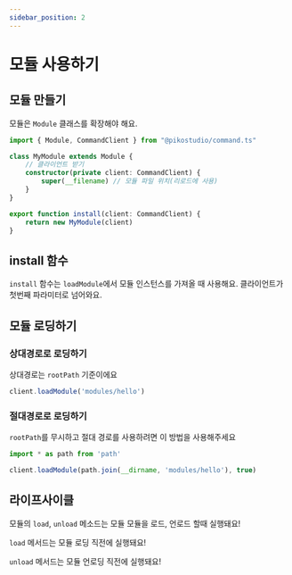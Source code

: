 ```yaml
---
sidebar_position: 2
---
```


# 모듈 사용하기

## 모듈 만들기

모듈은 `Module` 클래스를 확장해야 해요.

```ts
import { Module, CommandClient } from "@pikostudio/command.ts"

class MyModule extends Module {
    // 클라이언트 받기
    constructor(private client: CommandClient) {
        super(__filename) // 모듈 파일 위치(리로드에 사용)
    }
}

export function install(client: CommandClient) {
    return new MyModule(client)
}
```

## install 함수

`install` 함수는 `loadModule`에서 모듈 인스턴스를 가져올 때 사용해요. 클라이언트가 첫번째 파라미터로 넘어와요.

## 모듈 로딩하기

### 상대경로로 로딩하기

상대경로는 `rootPath` 기준이에요

```ts
client.loadModule('modules/hello')
```

### 절대경로로 로딩하기

`rootPath`를 무시하고 절대 경로를 사용하려면 이 방법을 사용해주세요

```ts
import * as path from 'path'

client.loadModule(path.join(__dirname, 'modules/hello'), true)
```

## 라이프사이클

모듈의 `load`, `unload` 메소드는 모듈 모듈을 로드, 언로드 할때 실행돼요!

`load` 메서드는 모듈 로딩 직전에 실행돼요!

`unload` 메서드는 모듈 언로딩 직전에 실행돼요!
